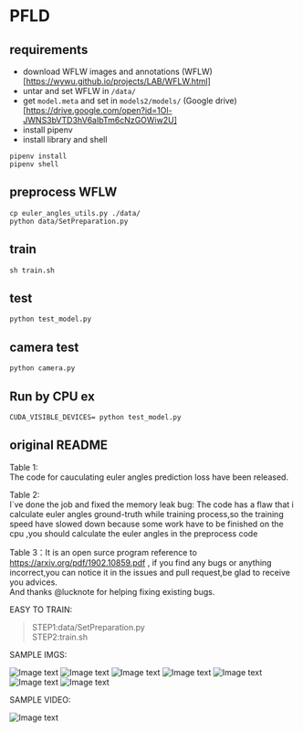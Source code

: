 # PFLD

## requirements
 - download WFLW images and annotations
 (WFLW)[https://wywu.github.io/projects/LAB/WFLW.html]
 - untar and set WFLW in `/data/`
 - get `model.meta` and set in `models2/models/`
 (Google drive)[https://drive.google.com/open?id=1Ol-JWNS3bVTD3hV6aIbTm6cNzGOWiw2U]
 - install pipenv
 - install library and shell
 ```
 pipenv install
 pipenv shell
 ```

## preprocess WFLW
```
cp euler_angles_utils.py ./data/
python data/SetPreparation.py
```

## train
```
sh train.sh
```

## test
```
python test_model.py
```

## camera test
```
python camera.py
```

## Run by CPU ex
```
CUDA_VISIBLE_DEVICES= python test_model.py
```


## original README
Table 1:  
  The code for cauculating euler angles prediction loss have been released.

Table 2:     
  I`ve done the job and fixed the memory leak bug:
  The code has a flaw that i calculate euler angles ground-truth while training process,so the training speed have slowed down because  some work have to be finished on the cpu ,you should calculate the euler angles in the preprocess code    
      
Table 3：It is an open surce program reference to https://arxiv.org/pdf/1902.10859.pdf , if you find any bugs or anything incorrect,you can notice it in the issues and pull request,be glad to receive you advices.     
And thanks @lucknote for helping fixing existing bugs.
  
EASY TO TRAIN:
>STEP1:data/SetPreparation.py  
>STEP2:train.sh
  
  
SAMPLE IMGS:  

 ![Image text](https://github.com/guoqiangqi/PFLD/blob/master/data/sample_imgs/10.jpg)
 ![Image text](https://github.com/guoqiangqi/PFLD/blob/master/data/sample_imgs/121.jpg)
 ![Image text](https://github.com/guoqiangqi/PFLD/blob/master/data/sample_imgs/17.jpg)
 ![Image text](https://github.com/guoqiangqi/PFLD/blob/master/data/sample_imgs/19.jpg)
 ![Image text](https://github.com/guoqiangqi/PFLD/blob/master/data/sample_imgs/21.jpg)
 ![Image text](https://github.com/guoqiangqi/PFLD/blob/master/data/sample_imgs/52.jpg)
 ![Image text](https://github.com/guoqiangqi/PFLD/blob/master/data/sample_imgs/7.jpg)
        
 SAMPLE VIDEO:  

 ![Image text](data/sample_imgs/ucgif_20190809185908.gif)
